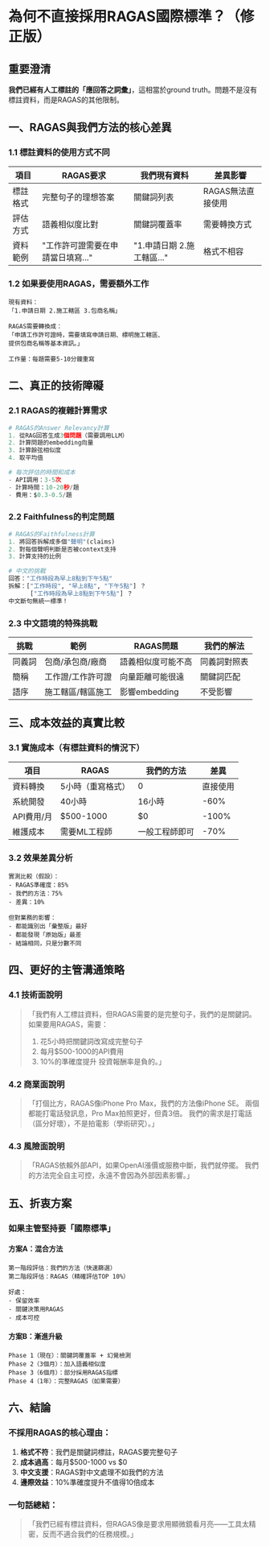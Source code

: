 # 為何不直接採用RAGAS國際標準？（修正版）

## 重要澄清
**我們已經有人工標註的「應回答之詞彙」**，這相當於ground truth。問題不是沒有標註資料，而是RAGAS的其他限制。

## 一、RAGAS與我們方法的核心差異

### 1.1 標註資料的使用方式不同

| 項目 | RAGAS要求 | 我們現有資料 | 差異影響 |
|------|-----------|--------------|----------|
| 標註格式 | 完整句子的理想答案 | 關鍵詞列表 | RAGAS無法直接使用 |
| 評估方式 | 語義相似度比對 | 關鍵詞覆蓋率 | 需要轉換方式 |
| 資料範例 | "工作許可證需要在申請當日填寫..." | "1.申請日期 2.施工轄區..." | 格式不相容 |

### 1.2 如果要使用RAGAS，需要額外工作

```
現有資料：
「1.申請日期 2.施工轄區 3.包商名稱」

RAGAS需要轉換成：
「申請工作許可證時，需要填寫申請日期、標明施工轄區、
提供包商名稱等基本資訊。」

工作量：每題需要5-10分鐘重寫
```

## 二、真正的技術障礙

### 2.1 RAGAS的複雜計算需求

```python
# RAGAS的Answer Relevancy計算
1. 從RAG回答生成3個問題（需要調用LLM）
2. 計算問題的embedding向量
3. 計算餘弦相似度
4. 取平均值

# 每次評估的時間和成本
- API調用：3-5次
- 計算時間：10-20秒/題
- 費用：$0.3-0.5/題
```

### 2.2 Faithfulness的判定問題

```python
# RAGAS的Faithfulness計算
1. 將回答拆解成多個"聲明"(claims)
2. 對每個聲明判斷是否被context支持
3. 計算支持的比例

# 中文的挑戰
回答："工作時段為早上8點到下午5點"
拆解：["工作時段", "早上8點", "下午5點"] ？
      ["工作時段為早上8點到下午5點"] ？
中文斷句無統一標準！
```

### 2.3 中文語境的特殊挑戰

| 挑戰 | 範例 | RAGAS問題 | 我們的解法 |
|------|------|-----------|------------|
| 同義詞 | 包商/承包商/廠商 | 語義相似度可能不高 | 同義詞對照表 |
| 簡稱 | 工作證/工作許可證 | 向量距離可能很遠 | 關鍵詞匹配 |
| 語序 | 施工轄區/轄區施工 | 影響embedding | 不受影響 |

## 三、成本效益的真實比較

### 3.1 實施成本（有標註資料的情況下）

| 項目 | RAGAS | 我們的方法 | 差異 |
|------|-------|-----------|------|
| 資料轉換 | 5小時（重寫格式） | 0 | 直接使用 |
| 系統開發 | 40小時 | 16小時 | -60% |
| API費用/月 | $500-1000 | $0 | -100% |
| 維護成本 | 需要ML工程師 | 一般工程師即可 | -70% |

### 3.2 效果差異分析

```
實測比較（假設）：
- RAGAS準確度：85%
- 我們的方法：75%
- 差異：10%

但對業務的影響：
- 都能識別出「彙整版」最好
- 都能發現「原始版」最差
- 結論相同，只是分數不同
```

## 四、更好的主管溝通策略

### 4.1 技術面說明
> 「我們有人工標註資料，但RAGAS需要的是完整句子，我們的是關鍵詞。如果要用RAGAS，需要：
> 1. 花5小時把關鍵詞改寫成完整句子
> 2. 每月$500-1000的API費用
> 3. 10%的準確度提升
> 投資報酬率是負的。」

### 4.2 商業面說明
> 「打個比方，RAGAS像iPhone Pro Max，我們的方法像iPhone SE。
> 兩個都能打電話發訊息，Pro Max拍照更好，但貴3倍。
> 我們的需求是打電話（區分好壞），不是拍電影（學術研究）。」

### 4.3 風險面說明
> 「RAGAS依賴外部API，如果OpenAI漲價或服務中斷，我們就停擺。
> 我們的方法完全自主可控，永遠不會因為外部因素影響。」

## 五、折衷方案

### 如果主管堅持要「國際標準」

#### 方案A：混合方法
```
第一階段評估：我們的方法（快速篩選）
第二階段評估：RAGAS（精確評估TOP 10%）

好處：
- 保留效率
- 關鍵決策用RAGAS
- 成本可控
```

#### 方案B：漸進升級
```
Phase 1（現在）：關鍵詞覆蓋率 + 幻覺檢測
Phase 2（3個月）：加入語義相似度
Phase 3（6個月）：部分採用RAGAS指標
Phase 4（1年）：完整RAGAS（如果需要）
```

## 六、結論

### 不採用RAGAS的核心理由：

1. **格式不符**：我們是關鍵詞標註，RAGAS要完整句子
2. **成本過高**：每月$500-1000 vs $0
3. **中文支援**：RAGAS對中文處理不如我們的方法
4. **邊際效益**：10%準確度提升不值得10倍成本

### 一句話總結：
> 「我們已經有標註資料，但RAGAS像是要求用顯微鏡看月亮——工具太精密，反而不適合我們的任務規模。」